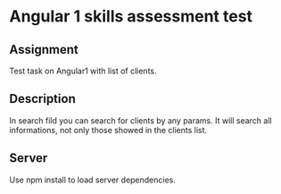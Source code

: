# Angular 1 skills assessment test

## Assignment

Test task on Angular1 with list of clients.

## Description

In search fild you can search for clients by any params. It will search
all informations, not only those showed in the clients list.

## Server

Use npm install to load server dependencies.